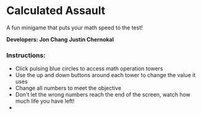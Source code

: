 # **Calculated Assault**

A fun minigame that puts your math speed to the test!

**Developers: Jon Chang**
            **Justin Chernokal**
            



### Instructions:
- Click pulsing blue circles to access math operation towers
- Use the up and down buttons around each tower to change the value it uses
- Change all numbers to meet the objective
- Don't let the wrong numbers reach the end of the screen, watch how much life you have left!
-


